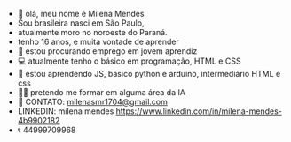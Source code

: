 - 👋 olá, meu nome é Milena Mendes 
- Sou brasileira nasci em São Paulo, 
- atualmente moro no noroeste do Paraná.
- tenho 16 anos, e muita vontade de aprender 
- 🤝 estou procurando emprego em jovem aprendiz
- 💻 atualmente tenho o básico em programação, HTML e CSS
- 💭 estou aprendendo JS, basico python e arduino, intermediário HTML e css
- 👩‍🎓 pretendo me formar em alguma área da IA 
- 📨 CONTATO: milenasmr1704@gmail.com 
- LINKEDIN: milena mendes https://www.linkedin.com/in/milena-mendes-4b9902182
- 📞 44999709968

